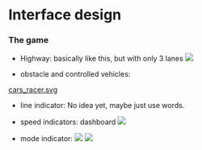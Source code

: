 # Interface design
### The game
* Highway:
	 basically like this, but with only 3 lanes
![](Interface%20design/Interface%20design/background-1.png)

* obstacle and controlled vehicles:
	

<a href='Interface%20design/cars_racer.svg'>cars_racer.svg</a>

* line indicator:
No idea yet, maybe just use words.

* speed indicators:
dashboard
![](Interface%20design/Interface%20design/dashboard-instruments-update-300px.png)

* mode indicator:
![](Interface%20design/Interface%20design/Gerald-G-Dodge-Neon-Car-remix-300px.png)
![](Interface%20design/Interface%20design/Neon-Car-remixremix-300px.png)